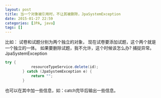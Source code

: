 ```yaml
---
layout: post
title: 当一个对象被引用时，不让其被删除，JpaSystemException
date: 2015-01-27 22:59
categories: [JPA, java]
tags: []
---
```

比如：
试卷和试题分别为两个独立的对象，
现在试卷要添加试题，这个两个就是一个独立的一体。
如果要删除试题，我不允许，这个时候该怎么办?
捕捉异常。JpaSystemException


```java
try {
            resourceTypeService.delete(id);
        } catch (JpaSystemException e) {
            return "";
        }
```

也可以在其中加一些信息，如：catch完毕后输出一些信息。
